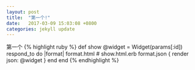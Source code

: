 ```yaml
---
layout: post
title:  "第一个!"
date:   2017-03-09 15:03:08 +0800
categories: jekyll update
---
```



第一个
{% highlight ruby %}
def show
  @widget = Widget(params[:id])
  respond_to do |format|
    format.html # show.html.erb
    format.json { render json: @widget }
  end
end
{% endhighlight %}

